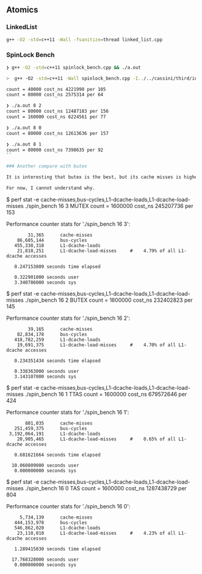 ## Atomics

### LinkedList

```bash
g++ -O2 -std=c++11 -Wall -fsanitize=thread linked_list.cpp
```

### SpinLock Bench

```bash
❯ g++ -O2 -std=c++11 spinlock_bench.cpp && ./a.out

>  g++ -O2 -std=c++11 -Wall spinlock_bench.cpp -I../../cassini/third/include -lpthread -L ../../cassini/third/lib -lbrpc -lgflags -lssl -lcrypto -lprotobuf -ldl

count = 40000 cost_ns 4221990 per 105
count = 80000 cost_ns 2575314 per 64

❯ ./a.out 8 2
count = 80000 cost_ns 12487183 per 156
count = 160000 cost_ns 6224561 per 77

❯ ./a.out 8 0
count = 80000 cost_ns 12613636 per 157

❯ ./a.out 8 1
count = 80000 cost_ns 7398635 per 92
``

### Another compare with butex

It is interesting that butex is the best, but its cache misses is higher that ttas. It has lower bus-cycles.

For now, I cannot understand why.


```
$ perf stat -e cache-misses,bus-cycles,L1-dcache-loads,L1-dcache-load-misses  ./spin_bench 16 3
MUTEX count = 1600000 cost_ns 245207736 per 153

 Performance counter stats for './spin_bench 16 3':

            31,365      cache-misses
        86,605,144      bus-cycles
       455,338,318      L1-dcache-loads
        21,810,251      L1-dcache-load-misses     #    4.79% of all L1-dcache accesses

       0.247153809 seconds time elapsed

       0.322901000 seconds user
       3.340786000 seconds sys


$ perf stat -e cache-misses,bus-cycles,L1-dcache-loads,L1-dcache-load-misses  ./spin_bench 16 2
BUTEX count = 1600000 cost_ns 232402823 per 145

 Performance counter stats for './spin_bench 16 2':

            39,165      cache-misses
        82,834,178      bus-cycles
       418,782,259      L1-dcache-loads
        19,691,375      L1-dcache-load-misses     #    4.70% of all L1-dcache accesses

       0.234351434 seconds time elapsed

       0.338363000 seconds user
       3.143107000 seconds sys


$ perf stat -e cache-misses,bus-cycles,L1-dcache-loads,L1-dcache-load-misses  ./spin_bench 16 1
TTAS count = 1600000 cost_ns 679572646 per 424

 Performance counter stats for './spin_bench 16 1':

           801,035      cache-misses
       251,459,375      bus-cycles
     3,192,064,191      L1-dcache-loads
        20,905,465      L1-dcache-load-misses     #    0.65% of all L1-dcache accesses

       0.681621664 seconds time elapsed

      10.060809000 seconds user
       0.000000000 seconds sys


$ perf stat -e cache-misses,bus-cycles,L1-dcache-loads,L1-dcache-load-misses  ./spin_bench 16 0
TAS count = 1600000 cost_ns 1287438729 per 804

 Performance counter stats for './spin_bench 16 0':

         5,734,139      cache-misses
       444,153,978      bus-cycles
       546,862,020      L1-dcache-loads
        23,110,010      L1-dcache-load-misses     #    4.23% of all L1-dcache accesses

       1.289415830 seconds time elapsed

      17.768328000 seconds user
       0.000000000 seconds sys

```
